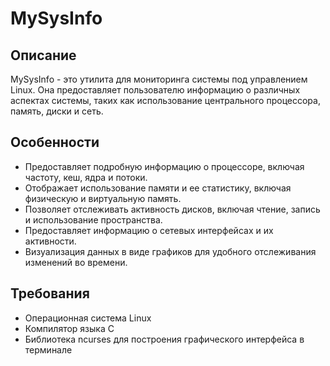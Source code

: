 # MySysInfo

## Описание

MySysInfo - это утилита для мониторинга системы под управлением Linux. Она предоставляет пользователю информацию о различных аспектах системы, таких как использование центрального процессора, память, диски и сеть.

## Особенности

- Предоставляет подробную информацию о процессоре, включая частоту, кеш, ядра и потоки.
- Отображает использование памяти и ее статистику, включая физическую и виртуальную память.
- Позволяет отслеживать активность дисков, включая чтение, запись и использование пространства.
- Предоставляет информацию о сетевых интерфейсах и их активности.
- Визуализация данных в виде графиков для удобного отслеживания изменений во времени.

## Требования

- Операционная система Linux
- Компилятор языка C
- Библиотека ncurses для построения графического интерфейса в терминале
